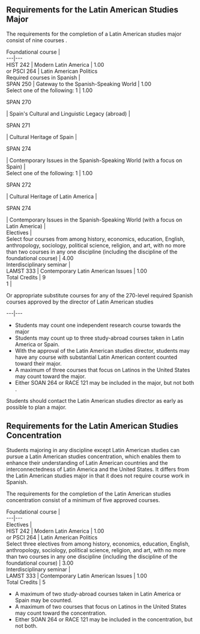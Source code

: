 ##  Requirements for the Latin American Studies Major

The requirements for the completion of a Latin American studies major consist
of nine courses  .

Foundational course  |  
---|---  
HIST 242  |  Modern Latin America  |  1.00  
or PSCI 264  |  Latin American Politics  
Required courses in Spanish  |  
SPAN 250  |  Gateway to the Spanish-Speaking World  |  1.00  
Select one of the following:  1  |  1.00  
  
SPAN 270

|  Spain's Cultural and Linguistic Legacy (abroad)  |  
  
SPAN 271

|  Cultural Heritage of Spain  |  
  
SPAN 274

|  Contemporary Issues in the Spanish-Speaking World (with a focus on Spain)
|  
Select one of the following:  1  |  1.00  
  
SPAN 272

|  Cultural Heritage of Latin America  |  
  
SPAN 274

|  Contemporary Issues in the Spanish-Speaking World (with a focus on Latin
America)  |  
Electives  |  
Select four courses from among history, economics, education, English,
anthropology, sociology, political science, religion, and art, with no more
than two courses in any one discipline (including the discipline of the
foundational course)  |  4.00  
Interdisciplinary seminar  |  
LAMST 333  |  Contemporary Latin American Issues  |  1.00  
Total Credits  |  9  
1  |

Or appropriate substitute courses for any of the 270-level required Spanish
courses approved by the director of Latin American studies  
  
---|---  
  
  * Students may count one independent research course towards the major 
  * Students may count up to three study-abroad courses taken in Latin America or Spain. 
  * With the approval of the Latin American studies director, students may have any course with substantial Latin American content counted toward their major. 
  * A maximum of three courses that focus on Latinos in the United States may count toward the major. 
  * Either  SOAN 264  or  RACE 121  may be included in the major, but not both  . 

Students should contact the Latin American studies director as early as
possible to plan a major.

##  Requirements for the Latin American Studies Concentration

Students majoring in any discipline except Latin American studies can pursue a
Latin American studies concentration, which enables them to enhance their
understanding of Latin American countries and the interconnectedness of Latin
America and the United States. It differs from the Latin American studies
major in that it does not require course work in Spanish.

The requirements for the completion of the Latin American studies
concentration consist of a minimum of five approved courses.

Foundational course  |  
---|---  
Electives  |  
HIST 242  |  Modern Latin America  |  1.00  
or PSCI 264  |  Latin American Politics  
Select three electives from among history, economics, education, English,
anthropology, sociology, political science, religion, and art, with no more
than two courses in any one discipline (including the discipline of the
foundational course)  |  3.00  
Interdisciplinary seminar  |  
LAMST 333  |  Contemporary Latin American Issues  |  1.00  
Total Credits  |  5  
  
  * A maximum of two study-abroad courses taken in Latin America or Spain may be counted. 
  * A maximum of two courses that focus on Latinos in the United States may count toward the concentration. 
  * Either  SOAN 264  or  RACE 121  may be included in the concentration, but not both. 

